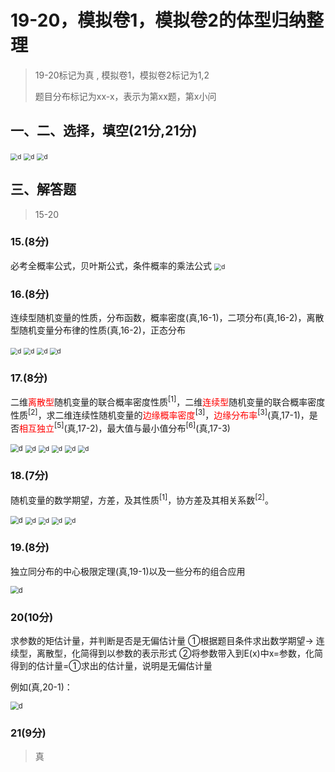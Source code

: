 # 19-20，模拟卷1，模拟卷2的体型归纳整理

> 19-20标记为真 , 模拟卷1，模拟卷2标记为1,2 
>
> 题目分布标记为xx-x，表示为第xx题，第x小问

## 一、二、选择，填空(21分,21分)

<img src="../img/23.png" alt="d" style="zoom:70%;" />

<img src="../img/25.png" alt="d" style="zoom:70%;" />

<img src="../img/22.png" alt="d" style="zoom:70%;" />

## 三、解答题

> 15-20

### 15.(8分)

必考全概率公式，贝叶斯公式，条件概率的乘法公式
<img src="../img/1.png" alt="d" style="zoom:70%;" />

### 16.(8分)

连续型随机变量的性质，分布函数，概率密度(真,16-1)，二项分布(真,16-2)，离散型随机变量分布律的性质(真,16-2)，正态分布

<img src="../img/7.png" alt="d" style="zoom:70%;" />

<img src="../img/8.png" alt="d" style="zoom:70%;" />

<img src="../img/10.png" alt="d" style="zoom:70%;" />

<img src="../img/9.png" alt="d" style="zoom:70%;" />

### 17.(8分)

二维<font color="red">离散型</font>随机变量的联合概率密度性质<sup>[1]</sup>，二维<font color="red">连续型</font>随机变量的联合概率密度性质<sup>[2]</sup>，求二维连续性随机变量的<font color="red">边缘概率密度</font><sup>[3]</sup>，<font color="red">边缘分布率</font><sup>[3]</sup>(真,17-1)，是否<font color="red">相互独立</font><sup>[5]</sup>(真,17-2)，最大值与最小值分布<sup>[6]</sup>(真,17-3)

<img src="../img/11.png" alt="d" style="zoom:80%;" />

<img src="../img/12.png" alt="d" style="zoom:70%;" />

<img src="../img/13.png" alt="d" style="zoom:70%;" />

<img src="../img/14.png" alt="d" style="zoom:70%;" />

<img src="../img/14p.png" alt="d" style="zoom:70%;" />

<img src="../img/15.png" alt="d" style="zoom:70%;" />

### 18.(7分)

随机变量的数学期望，方差，及其性质<sup>[1]</sup>，协方差及其相关系数<sup>[2]</sup>。

<img src="../img/16.png" alt="d" style="zoom:80%;" />

<img src="../img/17.png" alt="d" style="zoom:70%;" />

<img src="../img/18.png" alt="d" style="zoom:70%;" />

<img src="../img/19.png" alt="d" style="zoom:70%;" />

<img src="../img/20.png" alt="d" style="zoom:70%;" />

### 19.(8分)

独立同分布的中心极限定理(真,19-1)以及一些分布的组合应用

<img src="../img/21.png" alt="d" style="zoom:80%;" />

### 20(10分)

求参数的矩估计量，并判断是否是无偏估计量
①根据题目条件求出数学期望-> 连续型，离散型，化简得到以参数的表示形式
②将参数带入到E(x)中x=参数，化简得到的估计量=①求出的估计量，说明是无偏估计量

例如(真,20-1)：

<img src="../img/26.png" alt="d" style="zoom:80%;" />



### 21(9分)

> 真







